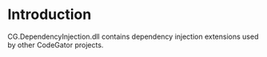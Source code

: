 # Introduction

CG.DependencyInjection.dll contains dependency injection extensions used by other CodeGator projects. 







